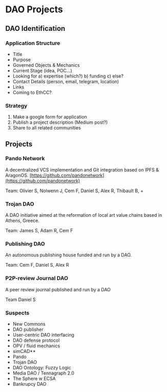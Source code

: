 # DAO Projects

## DAO Identification

### Application Structure

* Title
* Purpose
* Governed Objects & Mechanics
* Current Stage \(idea, POC...\)
* Looking for a\) expertise \(which?\) b\) funding c\) else?
* Contact Details \(person, email, telegram, location\)
* Links
* Coming to EthCC?

### Strategy

1. Make a google form for application
2. Publish a project description \(Medium post?\)
3. Share to all related communities

## Projects

### Pando Network

A decentralized VCS implementation and Git integration based on IPFS & AragonOS. [https://github.com/pandonetwork](https://github.com/pandonetwork)

Team: Olivier S, Nolwenn J, Cem F, Daniel S, Alex R, Thibault B, +

### Trojan DAO

A DAO initiative aimed at the reformation of local art value chains based in Athens, Greece.

Team: James S, Adam R, Cem F

### Publishing DAO

An autonomous publishing house funded and run by a DAO.

Team: Cem F, Daniel S, Alex R

### P2P-review Journal DAO

A peer review journal published and run by a DAO

Team Daniel S



### Suspects

* New Commons
* DAO publisher
* User-centric DAO interfacing
* DAO defense protocol
* OPV / fluid mechanics
* simCAD\*\*
* Pando
* Trojan DAO
* DAO Ontology: Fuzzy Logic
* Media DAO / Tennagraph 2.0
* The Sphere w ECSA
* Bankrupcy DAO

